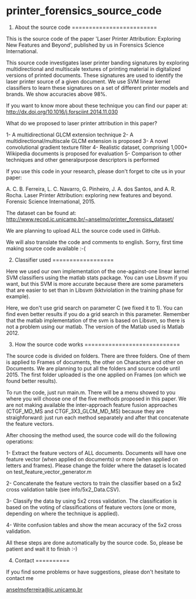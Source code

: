printer_forensics_source_code
=============================

1. About the source code
=========================

This is the source code of the paper 'Laser Printer Attribution: Exploring New Features and Beyond', published by us in Forensics Science International.

This source code investigates laser printer banding signatures by exploring multidirectional and multiscale textures of printing 
material in digitalized versions of printed documents. These signatures are used to identify the laser printer 
source of a given document. We use SVM linear kernel classifiers to learn these signatures on a set of 
different printer models and brands. We show accuracies above 98%. 

If you want to know more about these technique you can find our paper at: http://dx.doi.org/10.1016/j.forsciint.2014.11.030

What do we proposed to laser printer attribution in this paper?

1- A multidirectional GLCM extension technique
2- A multidirectional/multiscale GLCM extension is proposed
3- A novel convolutional gradient texture filter
4- Realistic dataset, comprising 1,000+ Wikipedia documents is proposed for evaluation
5- Comparison to other techniques and other generalpurpose descriptors is performed

If you use this code in your research, please don't forget to cite us in your paper:

A. C. B. Ferreira, L. C. Navarro, G. Pinheiro, J. A. dos Santos, and A. R. Rocha. Laser Printer Attribution: 
exploring new features and beyond. Forensic Science International, 2015.

The dataset can be found at: http://www.recod.ic.unicamp.br/~anselmo/printer_forensics_dataset/

We are planning to upload ALL the source code used in GitHub. 

We will also translate the code and comments to english. Sorry, first time making source code available :-(

2. Classifier used
==================

Here we used our own implementation of the one-against-one linear kernel SVM classifiers using the 
matlab stats package. You can use Libsvm if you want, but this SVM is more accurate because there are some parameters
that are easier to set than in Libsvm (kktviolation in the training phase for example). 

Here, we don't use grid search on parameter C (we fixed it to 1). You can find even better results if you do a grid
search in this parameter. Remember that the matlab implementation of the svm is based on Libsvm, so there is not a 
problem using our matlab. The version of the Matlab used is Matlab 2012.  

3. How the source code works
============================

The source code is divided on folders. There are three folders. One of them is applied to Frames of documents, 
the other on Characters and other on Documents. We are planning to put all the folders and source code until 2015.
The first folder uploaded is the one applied on Frames (on which we found better results).

To run the code, just run main.m. There will be a menu showed to you where you will choose one of the five methods 
proposed in this paper. We are not making available the inter-approach feature fusion approaches (CTGF_MD_MS and CTGF_3X3_GLCM_MD_MS) 
because they are straighforward: just run each method separately and after that concatenate the feature vectors.

After choosing the method used, the source code will do the following operations:

1- Extract the feature vectors of ALL documents. Documents will have one feature vector 
(when applied on documents) or more (when applied on letters and frames). Please change the folder 
where the dataset is located on test_feature_vector_generator.m

2- Concatenate the feature vectors to train the classifier based on a 5x2 cross validation 
table (see info/5x2_Data.CSV).

3- Classify the data by using 5x2 cross validation. The classification is based on 
the voting of classifications of feature vectors (one or more, depending on where the technique is applied).

4- Write confusion tables and show the mean accuracy of the 5x2 cross validation.

All these steps are done automatically by the source code. So, please be patient and wait it to finish :-)

4. Contact
==========

If you find some problems or have suggestions, please don't hesitate to contact me

anselmoferreira@ic.unicamp.br



